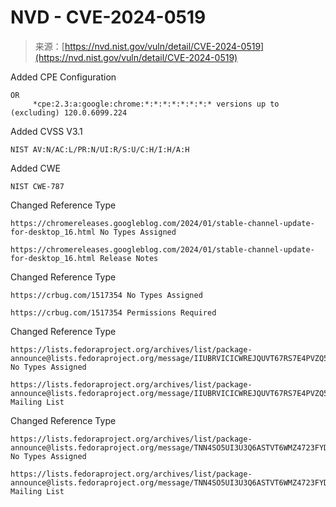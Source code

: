 <!--yml
category: 未分类
date: 2024-05-27 15:05:19
-->

# NVD - CVE-2024-0519

> 来源：[https://nvd.nist.gov/vuln/detail/CVE-2024-0519](https://nvd.nist.gov/vuln/detail/CVE-2024-0519)

Added CPE Configuration

```
OR
     *cpe:2.3:a:google:chrome:*:*:*:*:*:*:*:* versions up to (excluding) 120.0.6099.224
```

Added CVSS V3.1

```
NIST AV:N/AC:L/PR:N/UI:R/S:U/C:H/I:H/A:H
```

Added CWE

```
NIST CWE-787
```

Changed Reference Type

```
https://chromereleases.googleblog.com/2024/01/stable-channel-update-for-desktop_16.html No Types Assigned
```

```
https://chromereleases.googleblog.com/2024/01/stable-channel-update-for-desktop_16.html Release Notes
```

Changed Reference Type

```
https://crbug.com/1517354 No Types Assigned
```

```
https://crbug.com/1517354 Permissions Required
```

Changed Reference Type

```
https://lists.fedoraproject.org/archives/list/package-announce@lists.fedoraproject.org/message/IIUBRVICICWREJQUVT67RS7E4PVZQ5RS/ No Types Assigned
```

```
https://lists.fedoraproject.org/archives/list/package-announce@lists.fedoraproject.org/message/IIUBRVICICWREJQUVT67RS7E4PVZQ5RS/ Mailing List
```

Changed Reference Type

```
https://lists.fedoraproject.org/archives/list/package-announce@lists.fedoraproject.org/message/TNN4SO5UI3U3Q6ASTVT6WMZ4723FYDLH/ No Types Assigned
```

```
https://lists.fedoraproject.org/archives/list/package-announce@lists.fedoraproject.org/message/TNN4SO5UI3U3Q6ASTVT6WMZ4723FYDLH/ Mailing List
```